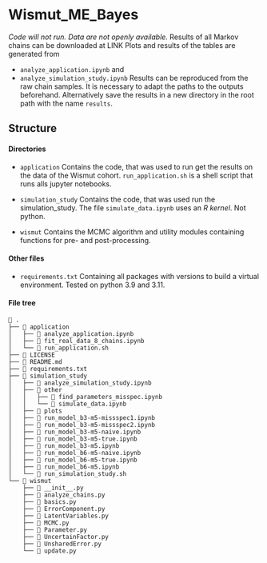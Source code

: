 # Wismut_ME_Bayes

*Code will not run. Data are not openly available.*
Results of all Markov chains can be downloaded at LINK
Plots and results of the tables are generated from

- `analyze_application.ipynb` and  
- `analyze_simulation_study.ipynb`
Results can be reproduced from the raw chain samples. It is necessary to adapt the paths to the outputs beforehand. Alternatively save the results in a new directory in the root path with the name `results`.

## Structure

#### Directories

- `application`
    Contains the code, that was used to run get the results on the data of the Wismut cohort. `run_application.sh` is a shell script that runs alls jupyter notebooks.

- `simulation_study`
    Contains the code, that was used run the simulation_study. The file `simulate_data.ipynb` uses an *R kernel*. Not python.

- `wismut`
    Contains the MCMC algorithm and utility modules containing functions for pre- and post-processing.

#### Other files

- `requirements.txt`
    Containing all packages with versions to build a virtual environment. Tested on python 3.9 and 3.11.

#### File tree

```
 .
├──  application
│   ├──  analyze_application.ipynb
│   ├──  fit_real_data_8_chains.ipynb
│   └──  run_application.sh
├──  LICENSE
├──  README.md
├── 󰌠 requirements.txt
├──  simulation_study
│   ├──  analyze_simulation_study.ipynb
│   ├──  other
│   │   ├──  find_parameters_misspec.ipynb
│   │   └──  simulate_data.ipynb
│   ├──  plots
│   ├──  run_model_b3-m5-missspec1.ipynb
│   ├──  run_model_b3-m5-missspec2.ipynb
│   ├──  run_model_b3-m5-naive.ipynb
│   ├──  run_model_b3-m5-true.ipynb
│   ├──  run_model_b3-m5.ipynb
│   ├──  run_model_b6-m5-naive.ipynb
│   ├──  run_model_b6-m5-true.ipynb
│   ├──  run_model_b6-m5.ipynb
│   └──  run_simulation_study.sh
└──  wismut
    ├──  __init__.py
    ├──  analyze_chains.py
    ├──  basics.py
    ├──  ErrorComponent.py
    ├──  LatentVariables.py
    ├──  MCMC.py
    ├──  Parameter.py
    ├──  UncertainFactor.py
    ├──  UnsharedError.py
    └──  update.py

```

```
